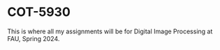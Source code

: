 # COT-5930

This is where all my assignments will be for Digital Image Processing at FAU, Spring 2024.
